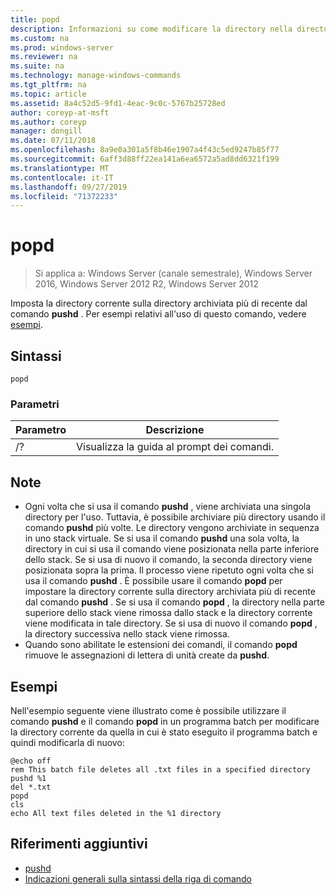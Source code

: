 ```yaml
---
title: popd
description: Informazioni su come modificare la directory nella directory archiviata più di recente dal comando pushd.
ms.custom: na
ms.prod: windows-server
ms.reviewer: na
ms.suite: na
ms.technology: manage-windows-commands
ms.tgt_pltfrm: na
ms.topic: article
ms.assetid: 8a4c52d5-9fd1-4eac-9c0c-5767b25728ed
author: coreyp-at-msft
ms.author: coreyp
manager: dongill
ms.date: 07/11/2018
ms.openlocfilehash: 8a9e0a301a5f8b46e1907a4f43c5ed9247b85f77
ms.sourcegitcommit: 6aff3d88ff22ea141a6ea6572a5ad8dd6321f199
ms.translationtype: MT
ms.contentlocale: it-IT
ms.lasthandoff: 09/27/2019
ms.locfileid: "71372233"
---
```

# <a name="popd"></a>popd

>Si applica a: Windows Server (canale semestrale), Windows Server 2016, Windows Server 2012 R2, Windows Server 2012

Imposta la directory corrente sulla directory archiviata più di recente dal comando **pushd** .
Per esempi relativi all'uso di questo comando, vedere [esempi](#BKMK_examples).

## <a name="syntax"></a>Sintassi
```
popd
```

### <a name="parameters"></a>Parametri
|Parametro|Descrizione|
|-------|--------|
|/?|Visualizza la guida al prompt dei comandi.|

## <a name="remarks"></a>Note
-   Ogni volta che si usa il comando **pushd** , viene archiviata una singola directory per l'uso. Tuttavia, è possibile archiviare più directory usando il comando **pushd** più volte.
    Le directory vengono archiviate in sequenza in uno stack virtuale. Se si usa il comando **pushd** una sola volta, la directory in cui si usa il comando viene posizionata nella parte inferiore dello stack. Se si usa di nuovo il comando, la seconda directory viene posizionata sopra la prima. Il processo viene ripetuto ogni volta che si usa il comando **pushd** .
    È possibile usare il comando **popd** per impostare la directory corrente sulla directory archiviata più di recente dal comando **pushd** . Se si usa il comando **popd** , la directory nella parte superiore dello stack viene rimossa dallo stack e la directory corrente viene modificata in tale directory. Se si usa di nuovo il comando **popd** , la directory successiva nello stack viene rimossa.
-   Quando sono abilitate le estensioni dei comandi, il comando **popd** rimuove le assegnazioni di lettera di unità create da **pushd**.

## <a name="BKMK_examples"></a>Esempi
Nell'esempio seguente viene illustrato come è possibile utilizzare il comando **pushd** e il comando **popd** in un programma batch per modificare la directory corrente da quella in cui è stato eseguito il programma batch e quindi modificarla di nuovo:

```
@echo off
rem This batch file deletes all .txt files in a specified directory
pushd %1
del *.txt
popd
cls
echo All text files deleted in the %1 directory
```

## <a name="additional-references"></a>Riferimenti aggiuntivi
-   [pushd](pushd.md)
-   [Indicazioni generali sulla sintassi della riga di comando](command-line-syntax-key.md)

